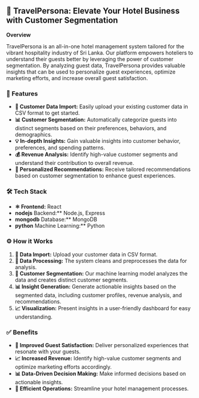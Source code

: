 ## 🧳 TravelPersona: Elevate Your Hotel Business with Customer Segmentation

**Overview**

TravelPersona is an all-in-one hotel management system tailored for the vibrant hospitality industry of Sri Lanka. Our platform empowers hoteliers to understand their guests better by leveraging the power of customer segmentation. By analyzing guest data, TravelPersona provides valuable insights that can be used to personalize guest experiences, optimize marketing efforts, and increase overall guest satisfaction. 

### 🚀 Features

* **📂 Customer Data Import:** Easily upload your existing customer data in CSV format to get started.
* **📊 Customer Segmentation:** Automatically categorize guests into distinct segments based on their preferences, behaviors, and demographics.
* **💡 In-depth Insights:** Gain valuable insights into customer behavior, preferences, and spending patterns.
* **💰 Revenue Analysis:** Identify high-value customer segments and understand their contribution to overall revenue.
* **🎁 Personalized Recommendations:** Receive tailored recommendations based on customer segmentation to enhance guest experiences.

### 🛠️ Tech Stack

* **⚛️ Frontend:** React
* **nodejs** Backend:** Node.js, Express
* **mongodb** Database:** MongoDB
* **python** Machine Learning:** Python

### ⚙️ How it Works

1. **📂 Data Import:** Upload your customer data in CSV format.
2. **🔄 Data Processing:** The system cleans and preprocesses the data for analysis.
3. **🤖 Customer Segmentation:** Our machine learning model analyzes the data and creates distinct customer segments.
4. **📊 Insight Generation:** Generate actionable insights based on the segmented data, including customer profiles, revenue analysis, and recommendations.
5. **📈 Visualization:** Present insights in a user-friendly dashboard for easy understanding.

### ✅ Benefits

* **🌟 Improved Guest Satisfaction:** Deliver personalized experiences that resonate with your guests.
* **📈 Increased Revenue:** Identify high-value customer segments and optimize marketing efforts accordingly.
* **📊 Data-Driven Decision Making:** Make informed decisions based on actionable insights.
* **🚀 Efficient Operations:** Streamline your hotel management processes.

